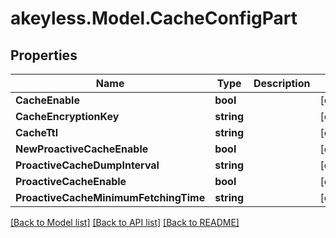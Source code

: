 # akeyless.Model.CacheConfigPart

## Properties

Name | Type | Description | Notes
------------ | ------------- | ------------- | -------------
**CacheEnable** | **bool** |  | [optional] 
**CacheEncryptionKey** | **string** |  | [optional] 
**CacheTtl** | **string** |  | [optional] 
**NewProactiveCacheEnable** | **bool** |  | [optional] 
**ProactiveCacheDumpInterval** | **string** |  | [optional] 
**ProactiveCacheEnable** | **bool** |  | [optional] 
**ProactiveCacheMinimumFetchingTime** | **string** |  | [optional] 

[[Back to Model list]](../README.md#documentation-for-models) [[Back to API list]](../README.md#documentation-for-api-endpoints) [[Back to README]](../README.md)

